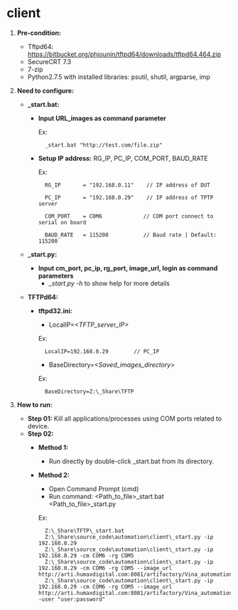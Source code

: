 # client

1. **Pre-condition:**
    - Tftpd64: https://bitbucket.org/phjounin/tftpd64/downloads/tftpd64.464.zip
    - SecureCRT 7.3
    - 7-zip
    - Python2.7.5 with installed libraries: psutil, shutil, argparse, imp

2. **Need to configure:**
    - **_start.bat:**
        + **Input URL_images as command parameter**

            Ex:

                _start.bat "http://test.com/file.zip"

        + **Setup IP address:** RG_IP, PC_IP, COM_PORT, BAUD_RATE

            Ex:

                RG_IP       = "192.168.0.11"    // IP address of DUT

                PC_IP       = "192.168.0.29"    // IP address of TPTP server

                COM_PORT    = COM6             // COM port connect to serial on board

                BAUD_RATE   = 115200           // Baud rate | Default: 115200

    - **_start.py:**
        + **Input cm_port, pc_ip, rg_port, image_url, login as command parameters**
            - *_start.py -h* to show help for more details

    - **TFTPd64:**
        + **tftpd32.ini:**
            - LocalIP=*<TFTP_server_IP>*

            Ex:

                LocalIP=192.168.0.29        // PC_IP

            - BaseDirectory=*<Saved_images_directory>*

            Ex:

                BaseDirectory=Z:\_Share\TFTP

3. **How to run:**
    - **Step 01:** Kill all applications/processes using COM ports related to device.
    - **Step 02:**
        + **Method 1:**
            - Run directly by double-click _start.bat from its directory.
        + **Method 2:**
            - Open Command Prompt (cmd)
            - Run command:
                    <Path_to_file>\_start.bat
                    <Path_to_file>\_start.py

            Ex:

                Z:\_Share\TFTP\_start.bat
                Z:\_Share\source_code\automation\client\_start.py -ip 192.168.0.29
                Z:\_Share\source_code\automation\client\_start.py -ip 192.168.0.29 -cm COM6 -rg COM5
                Z:\_Share\source_code\automation\client\_start.py -ip 192.168.0.29 -cm COM6 -rg COM5 --image_url http://arti.humaxdigital.com:8081/artifactory/Vina_automation/Network/hga20r_fw_images.zip"
                Z:\_Share\source_code\automation\client\_start.py -ip 192.168.0.29 -cm COM6 -rg COM5 --image_url http://arti.humaxdigital.com:8081/artifactory/Vina_automation/Network/hga20r_fw_images.zip" -user "user:password"
